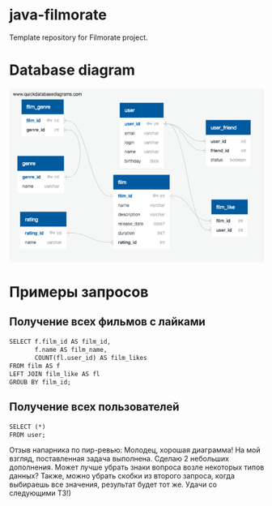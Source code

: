 # java-filmorate
Template repository for Filmorate project.

# Database diagram

![](database_diagram.png)

# Примеры запросов
## Получение всех фильмов с лайками

    SELECT f.film_id AS film_id,
           f.name AS film_name,
           COUNT(fl.user_id) AS film_likes
    FROM film AS f
    LEFT JOIN film_like AS fl
    GROUB BY film_id;

## Получение всех пользователей

    SELECT (*)
    FROM user;


Отзыв напарника по пир-ревью:
Молодец, хорошая диаграмма! На мой взгляд, поставленная задача выполнена. Сделаю 2 небольших дополнения. Может лучше убрать знаки вопроса возле некоторых типов данных? Также, можно убрать скобки из второго запроса, когда выбираешь все значения, результат будет тот же. Удачи со следующими ТЗ!)
